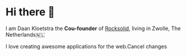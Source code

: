 # Hi there 👋
I am Daan Kloetstra the **Cou-founder** of [Rocksolid](https://rocksolid.dev), living in Zwolle, The Netherlands🇳🇱

I love creating awesome applications for the web.Cancel changes

<!--
**mrdaano/mrdaano** is a ✨ _special_ ✨ repository because its `README.md` (this file) appears on your GitHub profile.

Here are some ideas to get you started:

- 🔭 I’m currently working on ...
- 🌱 I’m currently learning ...
- 👯 I’m looking to collaborate on ...
- 🤔 I’m looking for help with ...
- 💬 Ask me about ...
- 📫 How to reach me: ...
- 😄 Pronouns: ...
- ⚡ Fun fact: ...
-->
